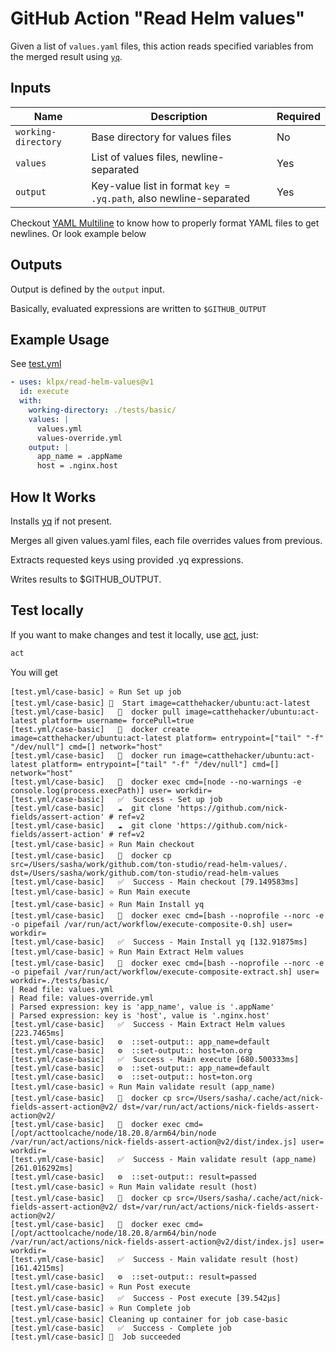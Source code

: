 # GitHub Action "Read Helm values"

Given a list of `values.yaml` files, this action reads specified variables from the merged result using [`yq`](https://github.com/mikefarah/yq).

## Inputs

| Name               | Description                                                       | Required |
|--------------------|-------------------------------------------------------------------|--------|
| `working-directory`| Base directory for values files                                   | No     |
| `values`           | List of values files, newline-separated                           | Yes      |
| `output`           | Key-value list in format `key = .yq.path`, also newline-separated | Yes    |

Checkout [YAML Multiline](https://yaml-multiline.info/) to know how to properly format YAML files to get newlines.
Or look example below

## Outputs

Output is defined by the `output` input.

Basically, evaluated expressions are written to `$GITHUB_OUTPUT`

## Example Usage

See [test.yml](.github/workflows/test.yml)

```yaml
- uses: klpx/read-helm-values@v1
  id: execute
  with:
    working-directory: ./tests/basic/
    values: |
      values.yml
      values-override.yml
    output: |
      app_name = .appName
      host = .nginx.host
```

## How It Works

Installs [yq](https://github.com/mikefarah/yq) if not present.

Merges all given values.yaml files, each file overrides values from previous.

Extracts requested keys using provided .yq expressions.

Writes results to $GITHUB_OUTPUT.

## Test locally

If you want to make changes and test it locally, use [act](https://github.com/nektos/act), just:

```bash
act
```

You will get
```text
[test.yml/case-basic] ⭐ Run Set up job
[test.yml/case-basic] 🚀  Start image=catthehacker/ubuntu:act-latest
[test.yml/case-basic]   🐳  docker pull image=catthehacker/ubuntu:act-latest platform= username= forcePull=true
[test.yml/case-basic]   🐳  docker create image=catthehacker/ubuntu:act-latest platform= entrypoint=["tail" "-f" "/dev/null"] cmd=[] network="host"
[test.yml/case-basic]   🐳  docker run image=catthehacker/ubuntu:act-latest platform= entrypoint=["tail" "-f" "/dev/null"] cmd=[] network="host"
[test.yml/case-basic]   🐳  docker exec cmd=[node --no-warnings -e console.log(process.execPath)] user= workdir=
[test.yml/case-basic]   ✅  Success - Set up job
[test.yml/case-basic]   ☁  git clone 'https://github.com/nick-fields/assert-action' # ref=v2
[test.yml/case-basic]   ☁  git clone 'https://github.com/nick-fields/assert-action' # ref=v2
[test.yml/case-basic] ⭐ Run Main checkout
[test.yml/case-basic]   🐳  docker cp src=/Users/sasha/work/github.com/ton-studio/read-helm-values/. dst=/Users/sasha/work/github.com/ton-studio/read-helm-values
[test.yml/case-basic]   ✅  Success - Main checkout [79.149583ms]
[test.yml/case-basic] ⭐ Run Main execute
[test.yml/case-basic] ⭐ Run Main Install yq
[test.yml/case-basic]   🐳  docker exec cmd=[bash --noprofile --norc -e -o pipefail /var/run/act/workflow/execute-composite-0.sh] user= workdir=
[test.yml/case-basic]   ✅  Success - Main Install yq [132.91875ms]
[test.yml/case-basic] ⭐ Run Main Extract Helm values
[test.yml/case-basic]   🐳  docker exec cmd=[bash --noprofile --norc -e -o pipefail /var/run/act/workflow/execute-composite-extract.sh] user= workdir=./tests/basic/
| Read file: values.yml
| Read file: values-override.yml
| Parsed expression: key is 'app_name', value is '.appName'
| Parsed expression: key is 'host', value is '.nginx.host'
[test.yml/case-basic]   ✅  Success - Main Extract Helm values [223.7465ms]
[test.yml/case-basic]   ⚙  ::set-output:: app_name=default
[test.yml/case-basic]   ⚙  ::set-output:: host=ton.org
[test.yml/case-basic]   ✅  Success - Main execute [680.500333ms]
[test.yml/case-basic]   ⚙  ::set-output:: app_name=default
[test.yml/case-basic]   ⚙  ::set-output:: host=ton.org
[test.yml/case-basic] ⭐ Run Main validate result (app_name)
[test.yml/case-basic]   🐳  docker cp src=/Users/sasha/.cache/act/nick-fields-assert-action@v2/ dst=/var/run/act/actions/nick-fields-assert-action@v2/
[test.yml/case-basic]   🐳  docker exec cmd=[/opt/acttoolcache/node/18.20.8/arm64/bin/node /var/run/act/actions/nick-fields-assert-action@v2/dist/index.js] user= workdir=
[test.yml/case-basic]   ✅  Success - Main validate result (app_name) [261.016292ms]
[test.yml/case-basic]   ⚙  ::set-output:: result=passed
[test.yml/case-basic] ⭐ Run Main validate result (host)
[test.yml/case-basic]   🐳  docker cp src=/Users/sasha/.cache/act/nick-fields-assert-action@v2/ dst=/var/run/act/actions/nick-fields-assert-action@v2/
[test.yml/case-basic]   🐳  docker exec cmd=[/opt/acttoolcache/node/18.20.8/arm64/bin/node /var/run/act/actions/nick-fields-assert-action@v2/dist/index.js] user= workdir=
[test.yml/case-basic]   ✅  Success - Main validate result (host) [161.4215ms]
[test.yml/case-basic]   ⚙  ::set-output:: result=passed
[test.yml/case-basic] ⭐ Run Post execute
[test.yml/case-basic]   ✅  Success - Post execute [39.542µs]
[test.yml/case-basic] ⭐ Run Complete job
[test.yml/case-basic] Cleaning up container for job case-basic
[test.yml/case-basic]   ✅  Success - Complete job
[test.yml/case-basic] 🏁  Job succeeded
```